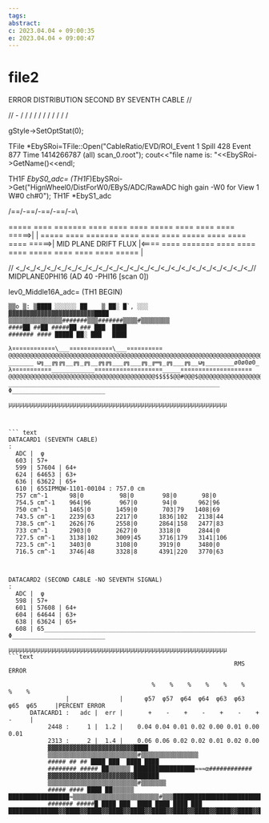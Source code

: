 ```yaml
---
tags: 
abstract: 
c: 2023.04.04 ⋄ 09:00:35
e: 2023.04.04 ⋄ 09:00:47
---
```

# file2
ERROR DISTRIBUTION SECOND BY SEVENTH CABLE //

// - \/ \/ \/ \/ \/ \/ \/ \/ \/ \/ \/

  gStyle->SetOptStat(0);

  TFile *EbySRoi=TFile::Open("CableRatio/EVD/ROI_Event 1 Spill 428 Event 877 Time 1414266787 (all) scan_0.root");
  cout\<\<"file name is: "\<\<EbySRoi->GetName()\<\<endl;

  TH1F *EbyS0_adc= (TH1F*)EbySRoi->Get("HignWheel0/DistForW0/EByS/ADC/RawADC high gain -W0 for View 1 W#0 ch#0");
  TH1F *EbyS1_adc

/==\/\-==\/\-==\/\-==\/\-=\


===== ==== ======= ==== ==== ==== ===== ==== ==== ==== =====>|
																|
===== ==== ======= ==== ==== ==== ===== ==== ==== ==== =====>| MID PLANE DRIFT FLUX
|\<==== ==== ======= ==== ==== ==== ===== ==== ==== ==== =====
|

// \<\_/\<\_/\<\_/\<\_/\<\_/\<\_/\<\_/\<\_/\<\_/\<\_/\<\_/\<\_/\<\_/\<\_/\<\_/\<\_/\<\_/\<\_/\<\_/\<\_/\<\_/\<\_/\<\_// MIDPLANE0PHI16 (AD 40 -PHI16 [scan 0])

lev0_Middle16A_adc= (TH1 BEGIN)

```
▒▒ο ▒: ▒████ ░░░░░░ ██    ▒ ██░ █`, ░░░
▓▓▓▓▓▓▓▓▓▓▓▓▓▓▓▓▓▓▓▓▓▓▓▓████
▒▒▒▒▒▒▒▒▒▒▒▒▒▒▒#######▒▒▒#######▒▒▒▒#▒▒▒▒▒▒▒▒
####██ ##██ #####██ ### ███  ████
####### #### █████ ██░ ███   ████

λ¤¤¤¤¤¤¤¤¤¤¤¤\___¤¤¤¤¤¤¤¤¤¤¤¤\___¤¤¤¤¤¤¤¤¤¤
@@@@@@@@@@@@@@@@@@@@@@@@@@@@@@@@@@@@@@@@@@@@@@@@@@@@@@@@@@@@@@@@@@@@@@@@@@@@@@@@@@@@@@
_______ ω╗__╔╗╔╗__╔╗_╔╗__╔╗╔╗___╔╗___╔╗_╔═╗_╔╗___╔╗__ω╗________ø0ø0ø0_
λ¤¤¤¤¤¤¤¤¤¤¤____________¤¤¤¤¤¤¤¤¤¤¤¤¤¤¤¤¤¤¤_____¤¤¤¤¤¤¤¤¤¤¤¤¤¤¤¤¤¤¤¤
@@@@@@@@@@@@@@@@@@@@@@@@@@@@@@@@@@@@@@@@@$$$$$@@#@@@$@@@@@@@@@@@@@@@@@@@@@@@@@@@@@@
___________________________________________________________ Φ__________________________

μμμμμμμμμμμμμμμμμμμμμμμμμμμμμμμμμμμμμμμμμμμμμμμμμμμμμμμμμμμμμ



``` text
DATACARD1 (SEVENTH CABLE)
:
  ADC |  φ
  603 | 57+
  599 | 57604 | 64+
  624 | 64653 | 63+
  636 | 63622 | 65+
  610 | 65SIPMQW-1101-00104 : 757.0 cm 
  757 cm^-1      98|0          98|0        98|0       98|0
  754.5 cm^-1    964|96        967|0       94|0      962|96
  750 cm^-1      1465|0       1459|0       703|79   1408|69
  743.5 cm^-1    2239|63      2217|0      1836|102   2138|44
  738.5 cm^-1    2626|76      2558|0      2864|158   2477|83
  733 cm^-1      2903|0       2627|0      3318|0     2844|0
  727.5 cm^-1    3138|102     3009|45     3716|179   3141|106
  723.5 cm^-1    3403|0       3108|0      3919|0     3480|0
  716.5 cm^-1    3746|48      3328|8      4391|220   3770|63



DATACARD2 (SECOND CABLE -NO SEVENTH SIGNAL)
:
  ADC |  φ
  598 | 57+
  601 | 57608 | 64+
  604 | 64644 | 63+
  638 | 63624 | 65+
  608 | 65___________________________________________________________ Φ__________________________

μμμμμμμμμμμμμμμμμμμμμμμμμμμμμμμμμμμμμμμμμμμμμμμμμμμμμμμμμμμμμ
```text
                                                               RMS  ERROR

                                        %    %    %    %    %    %    %    %
                |              |      φ57  φ57  φ64  φ64  φ63  φ63  φ65  φ65     |PERCENT ERROR
      DATACARD1 :   adc |  err |       +    -    +    -    +    -    +    -     |
           2448 :     1 |  1.2 |    0.04 0.04 0.01 0.02 0.00 0.01 0.00 0.01
           2313 :     2 |  1.4 |    0.06 0.06 0.02 0.02 0.01 0.02 0.00
           ▓▓▓▓▓▓▓▓▓▓▓▓▓▓▓▓▓▓▓▓▓▓▓▓████
           ▒▒▒▒▒▒▒▒▒▒▒▒▒▒▒▒▒▒▒▒▒▒▒▒▒#▒▒▒▒▒▒▒▒▒▒▒▒▒▒▒▒
           ##### ## ## ████ ███  ████ ████
           ######## ##### ██▒▒▒▒▒▒ █████████████████≈≈≈œ############
           ▓▓▓▓▓▓▓▓▓▓▓▓▓▓▓▓▓▓▓▓▓▓▓▓███████
           ▒▒▒▒▒▒▒▒▒▒▒▒▒▒▒▒▒▒▒▒▒▒▒▒▒#▒▒▒▒▒▒▒
           ##### #### ████ ██▒▒▒▒▒▒ █████████████████≈▒▒▒▒▒▒▒▒▒▒▒▒▒▒▒▒▒▒▒▒▒▒▒▒#▒▒▒████████████████████████████████████████
           ####### #####█ ████ ███  ████ ████ ████ ███  ██████████████▓▓████▓▓████▓▓████▓▓████▓▓████▓▓████▓▓████▓▓████▓▓████▓▓████▓▓▓▓▓▓▓▓▓▓▓▓▓▓▓▓▓▓
```
